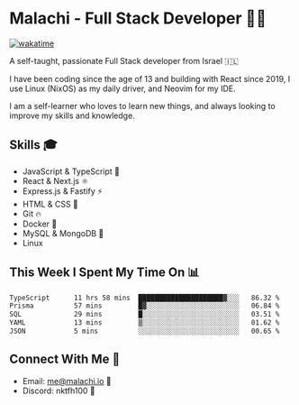 # Malachi - Full Stack Developer 🚀🔥
[![wakatime](https://wakatime.com/badge/user/112ec769-e669-4b78-a46f-cf4343930741.svg)](https://wakatime.com/@112ec769-e669-4b78-a46f-cf4343930741)

A self-taught, passionate Full Stack developer from Israel 🇮🇱

I have been coding since the age of 13 and building with React since 2019, I use Linux (NixOS) as my daily driver, and Neovim for my IDE.

I am a self-learner who loves to learn new things, and always looking to improve my skills and knowledge.

## Skills 🎓
- JavaScript & TypeScript 💎
- React & Next.js ⚛️
- Express.js & Fastify ⚡️
- HTML & CSS 🎨
- Git 🔥
- Docker 🐳
- MySQL & MongoDB 💾
- Linux

## This Week I Spent My Time On 📊
<!--START_SECTION:waka-->

```txt
TypeScript      11 hrs 58 mins  █████████████████████▓░░░   86.32 %
Prisma          57 mins         █▓░░░░░░░░░░░░░░░░░░░░░░░   06.84 %
SQL             29 mins         █░░░░░░░░░░░░░░░░░░░░░░░░   03.51 %
YAML            13 mins         ▒░░░░░░░░░░░░░░░░░░░░░░░░   01.62 %
JSON            5 mins          ░░░░░░░░░░░░░░░░░░░░░░░░░   00.65 %
```

<!--END_SECTION:waka-->


## Connect With Me 📱
- Email: me@malachi.io 📧
- Discord: nktfh100 👾

